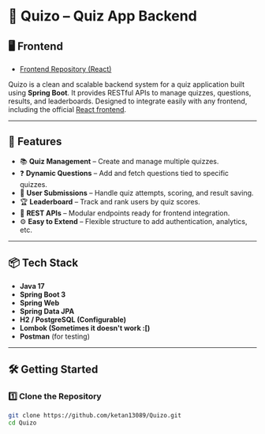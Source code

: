 # 🧠 Quizo – Quiz App Backend

## 🖥️ Frontend
- [Frontend Repository (React)](https://github.com/ketan13089/quiz-frontend)


Quizo is a clean and scalable backend system for a quiz application built using **Spring Boot**. It provides RESTful APIs to manage quizzes, questions, results, and leaderboards. Designed to integrate easily with any frontend, including the official [React frontend](https://github.com/ketan13089/quiz-frontend).

---

## 🚀 Features

- 📚 **Quiz Management** – Create and manage multiple quizzes.
- ❓ **Dynamic Questions** – Add and fetch questions tied to specific quizzes.
- 🧠 **User Submissions** – Handle quiz attempts, scoring, and result saving.
- 🏆 **Leaderboard** – Track and rank users by quiz scores.
- 🔗 **REST APIs** – Modular endpoints ready for frontend integration.
- ⚙️ **Easy to Extend** – Flexible structure to add authentication, analytics, etc.

---

## 📦 Tech Stack

- **Java 17**
- **Spring Boot 3**
- **Spring Web**
- **Spring Data JPA**
- **H2 / PostgreSQL (Configurable)**
- **Lombok (Sometimes it doesn't work :[)**
- **Postman** (for testing)

---

## 🛠️ Getting Started

### 1️⃣ Clone the Repository

```bash
git clone https://github.com/ketan13089/Quizo.git
cd Quizo

